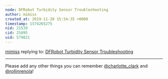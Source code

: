 ```yaml
---
node: DFRobot Turbidity Sensor Troubleshooting
author: mimiss
created_at: 2019-11-20 15:54:35 +0000
timestamp: 1574265275
nid: 21539
cid: 25895
uid: 579821
---
```




[mimiss](../profile/mimiss) replying to: [DFRobot Turbidity Sensor Troubleshooting](../notes/mimiss/11-20-2019/dfrobot-turbidity-sensor-troubleshooting)

----
Please add any other things you can remember [@charlotte_clark](/profile/charlotte_clark) and [@rollinrenola](/profile/rollinrenola)!
